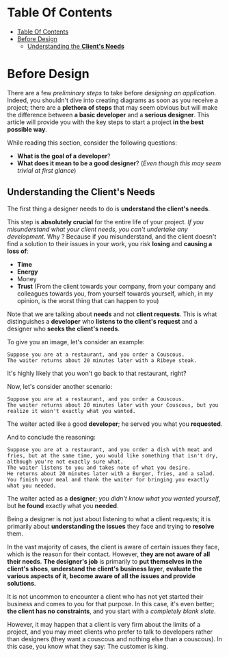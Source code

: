 # Table Of Contents

- [Table Of Contents](#table-of-contents)
- [Before Design](#before-design)
  - [Understanding the **Client's Needs**](#understanding-the-clients-needs)

# Before Design

There are a few *preliminary steps* to take before *designing an application*. Indeed, you shouldn't dive into creating diagrams as soon as you receive a project; there are a **plethora of steps** that may seem obvious but will make the difference between **a basic developer** and a **serious designer**. This article will provide you with the key steps to start a project **in the best possible way**.

While reading this section, consider the following questions:

- **What is the goal of a developer**?
- **What does it mean to be a good designer**? (*Even though this may seem trivial at first glance*)

## Understanding the **Client's Needs**

The first thing a designer needs to do is **understand the client's needs**.

This step is **absolutely crucial** for the entire life of your project. *If you misunderstand what your client needs, you can't undertake any development*. Why ? Because if you misunderstand, and the client doesn't find a solution to their issues in your work, you risk **losing** and **causing a loss of**:

- **Time**
- **Energy**
- Money
- **Trust** (From the client towards your company, from your company and colleagues towards you, from yourself towards yourself, which, in my opinion, is the worst thing that can happen to you)

Note that we are talking about **needs** and not **client requests**. This is what distinguishes a **developer** who **listens to the client's request** and a designer who **seeks the client's needs**.

To give you an image, let's consider an example:

```
Suppose you are at a restaurant, and you order a Couscous.
The waiter returns about 20 minutes later with a Ribeye steak.
```

It's highly likely that you won't go back to that restaurant, right?

Now, let's consider another scenario:

```
Suppose you are at a restaurant, and you order a Couscous.
The waiter returns about 20 minutes later with your Couscous, but you realize it wasn't exactly what you wanted.
```

The waiter acted like a good **developer**; he served you what you **requested**.

And to conclude the reasoning:

```
Suppose you are at a restaurant, and you order a dish with meat and fries, but at the same time, you would like something that isn't dry, although you're not exactly sure what.
The waiter listens to you and takes note of what you desire.
He returns about 20 minutes later with a Burger, fries, and a salad. You finish your meal and thank the waiter for bringing you exactly what you needed.
```

The waiter acted as a **designer**; *you didn't know what you wanted yourself*, but **he found** exactly what you **needed**.

Being a designer is not just about listening to what a client requests; it is primarily about **understanding the issues** they face and trying to **resolve** them.

In the vast majority of cases, the client is aware of certain issues they face, which is the reason for their contact. However, **they are not aware of all their needs**. **The designer's job** is primarily to **put themselves in the client's shoes**, **understand the client's business layer**, **evaluate the various aspects of it**, **become aware of all the issues and provide solutions**.

It is not uncommon to encounter a client who has not yet started their business and comes to you for that purpose. In this case, it's even better; **the client has no constraints**, and you start with a *completely blank slate*.

However, it may happen that a client is very firm about the limits of a project, and you may meet clients who prefer to talk to developers rather than designers (they want a couscous and nothing else than a couscous). In this case, you know what they say: The customer is king.